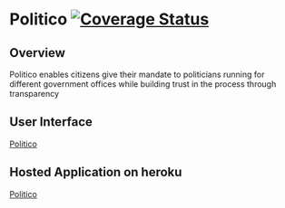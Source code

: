 # Politico  [![Coverage Status](https://coveralls.io/repos/github/the22mastermind/politico/badge.svg?branch=ft-admin-create-party-162701470)](https://coveralls.io/github/the22mastermind/politico?branch=ft-admin-create-party-162701470)

## Overview
Politico enables citizens give their mandate to politicians running for different government offices 
while building trust in the process through transparency

## User Interface
[Politico]()

## Hosted Application on heroku
[Politico]()
